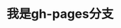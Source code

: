 <!--
 * @Author: qiaojunzhang
 * @Date: 2023-01-04 14:17:33
 * @LastEditors: qiaojunzhang
 * @LastEditTime: 2023-01-04 14:17:55
 * @Description: file content
-->
# 我是gh-pages分支
